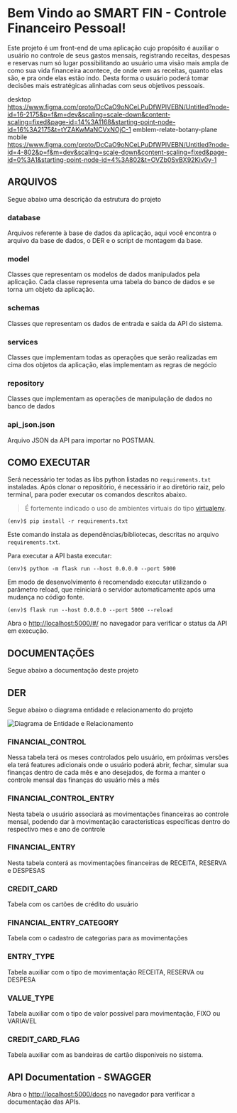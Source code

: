 # Bem Vindo ao SMART FIN - Controle Financeiro Pessoal!

Este projeto é um front-end de uma aplicação cujo propósito é auxiliar o usuário no controle de seus gastos mensais, registrando receitas, despesas e reservas num só lugar possibilitando ao usuário uma visão mais ampla de como sua vida financeira acontece, de onde vem as receitas, quanto elas são, e pra onde elas estão indo. Desta forma o usuário poderá tomar decisões mais estratégicas alinhadas com seus objetivos pessoais.

desktop
https://www.figma.com/proto/DcCaO9oNCeLPuDfWPlVEBN/Untitled?node-id=16-2175&p=f&m=dev&scaling=scale-down&content-scaling=fixed&page-id=14%3A1168&starting-point-node-id=16%3A2175&t=tYZAKwMaNCVxNOjC-1
emblem-relate-botany-plane
mobile
https://www.figma.com/proto/DcCaO9oNCeLPuDfWPlVEBN/Untitled?node-id=4-802&p=f&m=dev&scaling=scale-down&content-scaling=fixed&page-id=0%3A1&starting-point-node-id=4%3A802&t=OVZb0SvBX92Kiv0y-1

## ARQUIVOS

Segue abaixo uma descrição da estrutura do projeto

### database

Arquivos referente à base de dados da aplicação, aqui você encontra o arquivo da base de dados, o DER e o script de montagem da base.

### model

Classes que representam os modelos de dados manipulados pela aplicação. Cada classe representa uma tabela do banco de dados e se torna um objeto da aplicação.

### schemas

Classes que representam os dados de entrada e saida da API do sistema.

### services

Classes que implementam todas as operações que serão realizadas em cima dos objetos da aplicação, elas implementam as regras de negócio

### repository

Classes que implementam as operações de manipulação de dados no banco de dados

### api_json.json

Arquivo JSON da API para importar no POSTMAN.




## COMO EXECUTAR


Será necessário ter todas as libs python listadas no `requirements.txt` instaladas.
Após clonar o repositório, é necessário ir ao diretório raiz, pelo terminal, para poder executar os comandos descritos abaixo.

> É fortemente indicado o uso de ambientes virtuais do tipo [virtualenv](https://virtualenv.pypa.io/en/latest/installation.html).

```
(env)$ pip install -r requirements.txt
```

Este comando instala as dependências/bibliotecas, descritas no arquivo `requirements.txt`.

Para executar a API  basta executar:

```
(env)$ python -m flask run --host 0.0.0.0 --port 5000
```

Em modo de desenvolvimento é recomendado executar utilizando o parâmetro reload, que reiniciará o servidor
automaticamente após uma mudança no código fonte. 

```
(env)$ flask run --host 0.0.0.0 --port 5000 --reload
```

Abra o [http://localhost:5000/#/](http://localhost:5000/#/) no navegador para verificar o status da API em execução.




## DOCUMENTAÇÕES

Segue abaixo a documentação deste projeto

## DER

Segue abaixo o diagrama entidade e relacionamento do projeto

![Diagrama de Entidade e Relacionamento](./database/DER.png)

### FINANCIAL_CONTROL

Nessa tabela terá os meses controlados pelo usuário, em próximas versões ela terá features adicionais onde o usuário poderá abrir, fechar, simular sua finanças dentro de cada mês e ano desejados, de forma a manter o controle mensal das finanças do usuário mês a mês

### FINANCIAL_CONTROL_ENTRY

Nesta tabela o usuário associará as movimentações financeiras ao controle mensal, podendo dar à movimentação caracteristicas específicas dentro do respectivo mes e ano de controle

### FINANCIAL_ENTRY

Nesta tabela conterá as movimentações financeiras de RECEITA, RESERVA e DESPESAS

### CREDIT_CARD

Tabela com os cartões de crédito do usuário

### FINANCIAL_ENTRY_CATEGORY

Tabela com o cadastro de categorias para as movimentações

### ENTRY_TYPE

Tabela auxiliar com o tipo de movimentação RECEITA, RESERVA ou DESPESA

### VALUE_TYPE

Tabela auxiliar com o tipo de valor possivel para movimentação, FIXO ou VARIAVEL

### CREDIT_CARD_FLAG

Tabela auxiliar com as bandeiras de cartão disponiveis no sistema.



## API Documentation - SWAGGER

Abra o [http://localhost:5000/docs](http://localhost:5000/docs) no navegador para verificar a documentação das APIs.